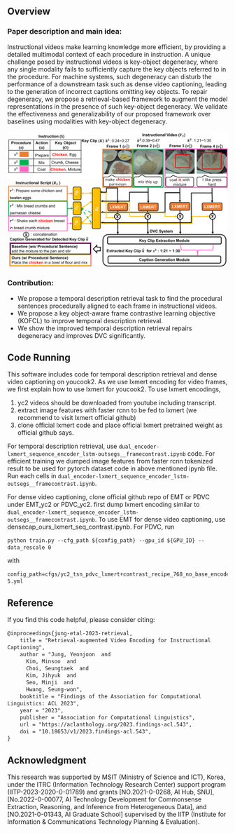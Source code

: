 ## Overview

### Paper description and main idea:

Instructional videos make learning knowledge more efficient, by providing a detailed multimodal context of each procedure in instruction. A unique challenge posed by instructional videos is key-object degeneracy, where any single modality fails to sufficiently capture the key objects referred to in the procedure. For machine systems, such degeneracy can disturb the performance of a downstream task such as dense video captioning, leading to the generation of incorrect captions omitting key objects. To repair degeneracy, we propose a retrieval-based framework to augment the model representations in the presence of such key-object degeneracy. We validate the effectiveness and generalizability of our proposed framework over baselines using modalities with key-object degeneracy.

![Overview Image](resources/overview.png)

### Contribution:

* We propose a temporal description retrieval task to find the procedural sentences procedurally aligned to each frame in instructional videos.
* We propose a key object-aware frame contrastive learning objective (KOFCL) to improve temporal description retrieval.
* We show the improved temporal description retrieval repairs degeneracy and improves DVC significantly.

## Code Running

This software includes code for temporal description retrieval and dense video captioning on youcook2.
As we use lxmert encoding for video frames, we first explain how to use lxmert for youcook2.
To use lxmert encodings, 
1. yc2 videos should be downloaded from youtube including transcript.
2. extract image features with faster rcnn to be fed to lxmert (we recommend to visit lxmert official github) 
3. clone official lxmert code and place official lxmert pretrained weight as official github says.

For temporal description retrieval, use `dual_encoder-lxmert_sequence_encoder_lstm-outsegs__framecontrast.ipynb` code.
For efficient training we dumped image features from faster rcnn tokenized result to be used for pytorch dataset code in above mentioned ipynb file.
Run each cells in `dual_encoder-lxmert_sequence_encoder_lstm-outsegs__framecontrast.ipynb`.

For dense video captioning, clone official github repo of EMT or PDVC under EMT_yc2 or PDVC_yc2.
first dump lxmert encoding similar to `dual_encoder-lxmert_sequence_encoder_lstm-outsegs__framecontrast.ipynb`.
To use EMT for dense video captioning, use densecap_ours_lxmert_seq_contrast.ipynb.
For PDVC, run
```
python train.py --cfg_path ${config_path} --gpu_id ${GPU_ID} --data_rescale 0
```
with
```
config_path=cfgs/yc2_tsn_pdvc_lxmert+contrast_recipe_768_no_base_encoder_5e-5.yml
```

## Reference
If you find this code helpful, please consider citing:
```
@inproceedings{jung-etal-2023-retrieval,
    title = "Retrieval-augmented Video Encoding for Instructional Captioning",
    author = "Jung, Yeonjoon  and
      Kim, Minsoo  and
      Choi, Seungtaek  and
      Kim, Jihyuk  and
      Seo, Minji  and
      Hwang, Seung-won",
    booktitle = "Findings of the Association for Computational Linguistics: ACL 2023",
    year = "2023",
    publisher = "Association for Computational Linguistics",
    url = "https://aclanthology.org/2023.findings-acl.543",
    doi = "10.18653/v1/2023.findings-acl.543",
}
```

## Acknowledgment
This research was supported by MSIT (Ministry of Science and ICT), Korea, under the ITRC (Information
Technology Research Center) support program (IITP-2023-2020-0-01789) and grants [NO.2021-0-0268, AI Hub, SNU], [No.2022-0-00077, AI Technology Development for Commonsense Extraction, Reasoning, and Inference from Heterogeneous Data], and [NO.2021-0-01343, AI Graduate School] supervised by the IITP (Institute for Information & Communications Technology Planning & Evaluation).
